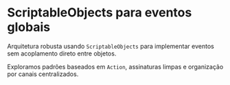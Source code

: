 ﻿---
slug: eventos-globales-scriptableobjects
titulo: ScriptableObjects para eventos globais
descripcion: Arquitetura robusta usando SOs para sistemas de eventos desacoplados.
fecha: 2025-04-10
tags: [unity, eventos, scriptableobject]
autor: RaulDAI
imagen: placeholder.png
---

# ScriptableObjects para eventos globais

Arquitetura robusta usando `ScriptableObjects` para implementar eventos sem acoplamento direto entre objetos.

Exploramos padrões baseados em `Action`, assinaturas limpas e organização por canais centralizados.
